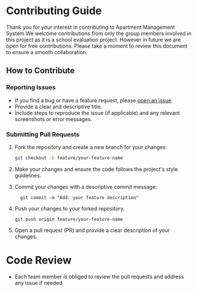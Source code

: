# Contributing Guide

Thank you for your interest in contributing to Apartment Management System We welcome contributions from only the group members involved in this project as it is a school evaluation project. However in future we are open for free contributions. Please take a moment to review this document to ensure a smooth collaboration.

## How to Contribute

### Reporting Issues

- If you find a bug or have a feature request, please [open an issue](https://github.com/rickyngechu/AMS-dev/issues).
- Provide a clear and descriptive title.
- Include steps to reproduce the issue (if applicable) and any relevant screenshots or error messages.

### Submitting Pull Requests

1. Fork the repository and create a new branch for your changes:
   ```bash
   git checkout -b feature/your-feature-name
   ```
2. Make your changes and ensure the code follows the project's style guidelines.
3. Commit your changes with a descriptive commit message:
   ```
     git commit -m "Add: your feature description"
   ```
4. Push your changes to your forked repository.

   ```
   git push origin feature/your-feature-name
   ```

5. Open a pull request (PR) and provide a clear description of your changes.

# Code Review

- Each team member is obliged to review the pull requests and address any issue if needed.

